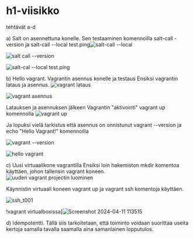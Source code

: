 # h1-viisikko
tehtävät a-d 

a) Salt on asennettuna konelle. Sen testaaminen komennoilla salt-call -version ja salt-call --local test.ping![salt-call --local](https://github.com/JohannaLap/h1-viisikko/assets/165195836/755b52a4-12ba-45f9-8dd8-a558a29c8b17)

![salt call --version](https://github.com/JohannaLap/h1-viisikko/assets/165195836/89f1b432-8dee-4bff-a4e0-33387e6c4140)

![salt-cal --local test.ping](https://github.com/JohannaLap/h1-viisikko/assets/165195836/dd99872c-a20f-4e88-b047-e26fc25d549d)

b) Hello vagrant. Vagrantin asennus konelle ja testaus
Ensiksi vagrantin lataus ja asennus.
![vagrant lataus](https://github.com/JohannaLap/h1-viisikko/assets/165195836/ced430f4-300c-4df7-8a41-f497bf6e0dad)

![vagrant asennus](https://github.com/JohannaLap/h1-viisikko/assets/165195836/5f947fc4-8e4f-4ea3-b77c-dbaf281d66b1)

Latauksen ja asennuksen jälkeen 
Vagrantin "aktivointi" vagrant up komennolla 
![vagrant up](https://github.com/JohannaLap/h1-viisikko/assets/165195836/fff51fa3-1fe1-47eb-865c-031c2031fb9b)

Ja lopuksi vielä tarkistus että asennus on onnistunut vagrant --version ja echo "Hello Vagrant!" komennoilla

![vagrant --version](https://github.com/JohannaLap/h1-viisikko/assets/165195836/c512b32c-7288-4fcc-8d17-42c86ec94553)

![hello vagrant](https://github.com/JohannaLap/h1-viisikko/assets/165195836/b9743bde-a8d5-41a9-b977-cfbebcab407c)

c) Uusi virtuaalikone vagrantilla
Ensiksi loin hakemiston mkdir komentoa käyttäen, johon tallensin vagrant koneen.
![uuden vagrant projectin luominen](https://github.com/JohannaLap/h1-viisikko/assets/165195836/660125c0-3c47-45ac-94b6-c752a426eb56)


Käynnistin virtuaali koneen vagrant up ja vagrant ssh komentoja käyttäen. 

![ssh_t001](https://github.com/JohannaLap/h1-viisikko/assets/165195836/abeed332-44af-4731-a026-cb70cf7fdc9c)

!vagrant virtualboxissa]![Screenshot 2024-04-11 113515](https://github.com/JohannaLap/h1-viisikko/assets/165195836/0d391fca-83a5-400d-9f31-4881757718e6)

d) Idempotentti. Tällä siis tarkoitetaan, että toiminto voidaan suorittaa useita kertoja samalla tavalla saamalla aina samanlainen lopputulos. 






